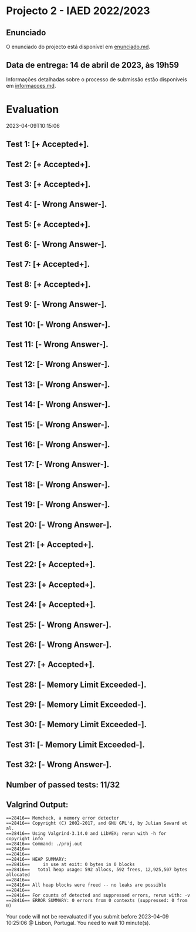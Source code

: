# Projecto 2 - IAED 2022/2023

## Enunciado

O enunciado do projecto está disponível em [enunciado.md](enunciado.md). 

## Data de entrega: 14 de abril de 2023, às 19h59

Informações detalhadas sobre o processo de submissão estão disponíveis em [informacoes.md](informacoes.md).



# Evaluation

2023-04-09T10:15:06

## Test 1: [+ Accepted+].
## Test 2: [+ Accepted+].
## Test 3: [+ Accepted+].
## Test 4: [- Wrong Answer-].


## Test 5: [+ Accepted+].
## Test 6: [- Wrong Answer-].


## Test 7: [+ Accepted+].
## Test 8: [+ Accepted+].
## Test 9: [- Wrong Answer-].


## Test 10: [- Wrong Answer-].


## Test 11: [- Wrong Answer-].


## Test 12: [- Wrong Answer-].


## Test 13: [- Wrong Answer-].


## Test 14: [- Wrong Answer-].


## Test 15: [- Wrong Answer-].


## Test 16: [- Wrong Answer-].


## Test 17: [- Wrong Answer-].


## Test 18: [- Wrong Answer-].


## Test 19: [- Wrong Answer-].


## Test 20: [- Wrong Answer-].


## Test 21: [+ Accepted+].
## Test 22: [+ Accepted+].
## Test 23: [+ Accepted+].
## Test 24: [+ Accepted+].
## Test 25: [- Wrong Answer-].


## Test 26: [- Wrong Answer-].


## Test 27: [+ Accepted+].
## Test 28: [- Memory Limit Exceeded-].

## Test 29: [- Memory Limit Exceeded-].

## Test 30: [- Memory Limit Exceeded-].

## Test 31: [- Memory Limit Exceeded-].

## Test 32: [- Wrong Answer-].




## Number of passed tests: 11/32


## Valgrind Output:


```
==28416== Memcheck, a memory error detector
==28416== Copyright (C) 2002-2017, and GNU GPL'd, by Julian Seward et al.
==28416== Using Valgrind-3.14.0 and LibVEX; rerun with -h for copyright info
==28416== Command: ./proj.out
==28416== 
==28416== 
==28416== HEAP SUMMARY:
==28416==     in use at exit: 0 bytes in 0 blocks
==28416==   total heap usage: 592 allocs, 592 frees, 12,925,507 bytes allocated
==28416== 
==28416== All heap blocks were freed -- no leaks are possible
==28416== 
==28416== For counts of detected and suppressed errors, rerun with: -v
==28416== ERROR SUMMARY: 0 errors from 0 contexts (suppressed: 0 from 0)

```


Your code will not be reevaluated if you submit before 2023-04-09 10:25:06 @ Lisbon, Portugal. You need to wait 10 minute(s).

